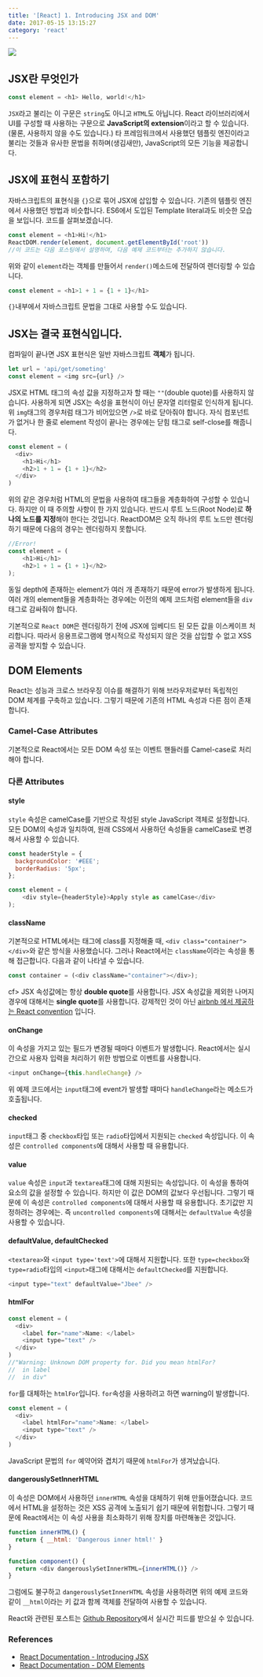 ```yaml
---
title: '[React] 1. Introducing JSX and DOM'
date: 2017-05-15 13:15:27
category: 'react'
---
```


![](/images/react_logo.png)

## JSX란 무엇인가

```js
const element = <h1> Hello, world!</h1>
```

`JSX`라고 불리는 이 구문은 `string`도 아니고 `HTML`도 아닙니다. React 라이브러리에서 UI를 구성할 때 사용하는 구문으로 **JavaScript의 extension**이라고 할 수 있습니다.(물론, 사용하지 않을 수도 있습니다.) 타 프레임워크에서 사용했던 템플릿 엔진이라고 불리는 것들과 유사한 문법을 취하며(생김새만), JavaScript의 모든 기능을 제공합니다.

## JSX에 표현식 포함하기

자바스크립트의 표현식을 `{}`으로 묶어 JSX에 삽입할 수 있습니다. 기존의 템플릿 엔진에서 사용했던 방법과 비슷합니다. ES6에서 도입된 Template literal과도 비슷한 모습을 보입니다. 코드를 살펴보겠습니다.

```js
const element = <h1>Hi!</h1>
ReactDOM.render(element, document.getElementById('root'))
//이 코드는 다음 포스팅에서 설명하며, 다음 예제 코드부터는 추가하지 않습니다.
```

위와 같이 `element`라는 객체를 만들어서 `render()`메소드에 전달하여 렌더링할 수 있습니다.

```js
const element = <h1>1 + 1 = {1 + 1}</h1>
```

`{}`내부에서 자바스크립트 문법을 그대로 사용할 수도 있습니다.

## JSX는 결국 표현식입니다.

컴파일이 끝나면 JSX 표현식은 일반 자바스크립트 **객체**가 됩니다.

```js
let url = 'api/get/someting'
const element = <img src={url} />
```

JSX로 HTML 태그의 속성 값을 지정하고자 할 때는 `""`(double quote)를 사용하지 않습니다. 사용하게 되면 JSX는 속성을 표현식이 아닌 문자열 리터럴로 인식하게 됩니다. 위 `img`태그의 경우처럼 태그가 비어있으면 `/>`로 바로 닫아줘야 합니다. 자식 컴포넌트가 없거나 한 줄로 element 작성이 끝나는 경우에는 닫힘 태그로 self-close를 해줍니다.

```js
const element = (
  <div>
    <h1>Hi</h1>
    <h2>1 + 1 = {1 + 1}</h2>
  </div>
)
```

위의 같은 경우처럼 HTML의 문법을 사용하여 태그들을 계층화하여 구성할 수 있습니다. 하지만 이 때 주의할 사항이 한 가지 있습니다. 반드시 루트 노드(Root Node)로 **하나의 노드를 지정**해야 한다는 것입니다. ReactDOM은 오직 하나의 루트 노드만 렌더링하기 때문에 다음의 경우는 렌더링하지 못합니다.

```js
//Error!
const element = (
    <h1>Hi</h1>
    <h2>1 + 1 = {1 + 1}</h2>
);
```

동일 depth에 존재하는 element가 여러 개 존재하기 때문에 error가 발생하게 됩니다. 여러 개의 element들을 계층화하는 경우에는 이전의 예제 코드처럼 element들을 `div`태그로 감싸줘야 합니다.

기본적으로 `React DOM`은 렌더링하기 전에 JSX에 임베디드 된 모든 값을 이스케이프 처리합니다. 따라서 응용프로그램에 명시적으로 작성되지 않은 것을 삽입할 수 없고 XSS 공격을 방지할 수 있습니다.

## DOM Elements

React는 성능과 크로스 브라우징 이슈를 해결하기 위해 브라우저로부터 독립적인 DOM 체계를 구축하고 있습니다. 그렇기 때문에 기존의 HTML 속성과 다른 점이 존재합니다.

### Camel-Case Attributes

기본적으로 React에서는 모든 DOM 속성 또는 이벤트 핸들러를 Camel-case로 처리해야 합니다.

### 다른 Attributes

#### style

`style` 속성은 camelCase를 기반으로 작성된 style JavaScript 객체로 설정합니다. 모든 DOM의 속성과 일치하여, 원래 CSS에서 사용하던 속성들을 camelCase로 변경해서 사용할 수 있습니다.

```js
const headerStyle = {
  backgroundColor: '#EEE';
  borderRadius: '5px';
};

const element = (
    <div style={headerStyle}>Apply style as camelCase</div>
);
```

#### className

기본적으로 HTML에서는 태그에 class를 지정해줄 때, `<div class="container"></div>`와 같은 방식을 사용했습니다. 그러나 React에서는 `className`이라는 속성을 통해 접근합니다. 다음과 같이 나타낼 수 있습니다.

```js
const container = (<div className="container"></div>);
```

cf> JSX 속성값에는 항상 **double quote**를 사용합니다. JSX 속성값을 제외한 나머지 경우에 대해서는 **single quote**를 사용합니다. 강제적인 것이 아닌 [airbnb 에서 제공하는 React convention](https://github.com/apple77y/javascript/tree/master/react) 입니다.

#### onChange

이 속성을 가지고 있는 필드가 변경될 때마다 이벤트가 발생합니다. React에서는 실시간으로 사용자 입력을 처리하기 위한 방법으로 이벤트를 사용합니다.

```js
<input onChange={this.handleChange} />
```

위 예제 코드에서는 `input`태그에 event가 발생할 때마다 `handleChange`라는 메소드가 호출됩니다.

#### checked

`input`태그 중 `checkbox`타입 또는 `radio`타입에서 지원되는 `checked` 속성입니다. 이 속성은 `controlled components`에 대해서 사용할 때 유용합니다.

#### value

`value` 속성은 `input`과 `textarea`태그에 대해 지원되는 속성입니다. 이 속성을 통하여 요소의 값을 설정할 수 있습니다. 하지만 이 값은 DOM의 값보다 우선됩니다. 그렇기 때문에 이 속성은 `controlled components`에 대해서 사용할 때 유용합니다. 초기값만 지정하려는 경우에는. 즉 `uncontrolled components`에 대해서는 `defaultValue` 속성을 사용할 수 있습니다.

#### defaultValue, defaultChecked

`<textarea>`와 `<input type='text'>`에 대해서 지원합니다. 또한 `type=checkbox`와 `type=radio`타입의 `<input>`태그에 대해서는 `defaultChecked`를 지원합니다.

```js
<input type="text" defaultValue="Jbee" />
```

#### htmlFor

```js
const element = (
  <div>
    <label for="name">Name: </label>
    <input type="text" />
  </div>
)
//"Warning: Unknown DOM property for. Did you mean htmlFor?
//  in label
//  in div"
```

`for`를 대체하는 `htmlFor`입니다. `for`속성을 사용하려고 하면 warning이 발생합니다.

```js
const element = (
  <div>
    <label htmlFor="name">Name: </label>
    <input type="text" />
  </div>
)
```

JavaScript 문법의 `for` 예약어와 겹치기 때문에 `htmlFor`가 생겨났습니다.

#### dangerouslySetInnerHTML

이 속성은 DOM에서 사용하던 `innerHTML` 속성을 대체하기 위해 만들어졌습니다. 코드에서 HTML을 설정하는 것은 XSS 공격에 노출되기 쉽기 때문에 위험합니다. 그렇기 때문에 React에서는 이 속성 사용을 최소화하기 위해 장치를 마련해놓은 것입니다.

```js
function innerHTML() {
  return { __html: 'Dangerous inner html!' }
}

function component() {
  return <div dangerouslySetInnerHTML={innerHTML()} />
}
```

그럼에도 불구하고 `dangerouslySetInnerHTML` 속성을 사용하려면 위의 예제 코드와 같이 `__html`이라는 키 값과 함께 객체를 전달하여 사용할 수 있습니다.

React와 관련된 포스트는 [Github Repository](https://github.com/JaeYeopHan/react_tutorial_with_docs)에서 실시간 피드를 받으실 수 있습니다.

### References

- [React Documentation - Introducing JSX](https://facebook.github.io/articles/react/docs/introducing-jsx.html)
- [React Documentation - DOM Elements](https://facebook.github.io/articles/react/docs/dom-elements.html)
